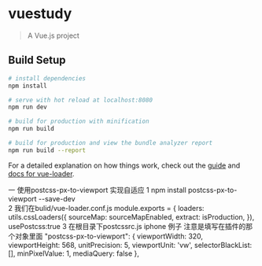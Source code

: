 # vuestudy

> A Vue.js project

## Build Setup

``` bash
# install dependencies
npm install

# serve with hot reload at localhost:8080
npm run dev

# build for production with minification
npm run build

# build for production and view the bundle analyzer report
npm run build --report
```

For a detailed explanation on how things work, check out the [guide](http://vuejs-templates.github.io/webpack/) and [docs for vue-loader](http://vuejs.github.io/vue-loader).

一  使用postcss-px-to-viewport 实现自适应 [](https://www.w3cplus.com/mobile/vw-layout-in-vue.html) 
	1 npm install postcss-px-to-viewport --save-dev  
	2 我们在bulid/vue-loader.conf.js
		module.exports = {
		  loaders: utils.cssLoaders({
			sourceMap: sourceMapEnabled,
			extract: isProduction,
		}),
		usePostcss:true
	3 在根目录下postcssrc.js iphone 例子 注意是填写在插件的那个对象里面
		"postcss-px-to-viewport": {
		  viewportWidth: 320,
		  viewportHeight: 568,
		  unitPrecision: 5,
		  viewportUnit: 'vw',
		  selectorBlackList: [],
		  minPixelValue: 1,
		  mediaQuery: false
		},